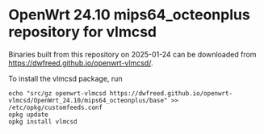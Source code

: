 OpenWrt 24.10 mips64_octeonplus repository for vlmcsd
========

Binaries built from this repository on 2025-01-24 can be downloaded from <https://dwfreed.github.io/openwrt-vlmcsd/>.

To install the vlmcsd package, run

```
echo "src/gz openwrt-vlmcsd https://dwfreed.github.io/openwrt-vlmcsd/OpenWrt_24.10/mips64_octeonplus/base" >> /etc/opkg/customfeeds.conf
opkg update
opkg install vlmcsd
```
